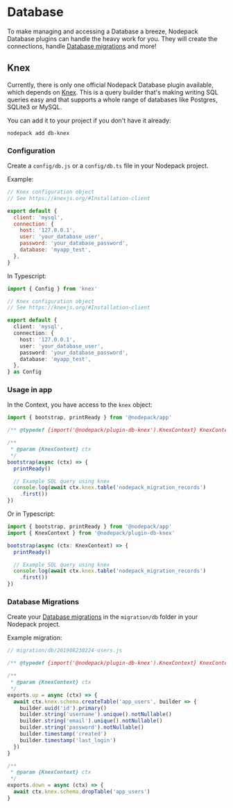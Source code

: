 # Database

To make managing and accessing a Database a breeze, Nodepack Database plugins can handle the heavy work for you. They will create the connections, handle [Database migrations](./db-migrations.md) and more!

## Knex

Currently, there is only one official Nodepack Database plugin available, which depends on [Knex](https://knexjs.org). This is a query builder that's making writing SQL queries easy and that supports a whole range of databases like Postgres, SQLite3 or MySQL.

You can add it to your project if you don't have it already:

```
nodepack add db-knex
```

### Configuration

Create a `config/db.js` or a `config/db.ts` file in your Nodepack project.

Example:

```js
// Knex configuration object
// See https://knexjs.org/#Installation-client

export default {
  client: 'mysql',
  connection: {
    host: '127.0.0.1',
    user: 'your_database_user',
    password: 'your_database_password',
    database: 'myapp_test',
  },
}
```

In Typescript:

```ts
import { Config } from 'knex'

// Knex configuration object
// See https://knexjs.org/#Installation-client

export default {
  client: 'mysql',
  connection: {
    host: '127.0.0.1',
    user: 'your_database_user',
    password: 'your_database_password',
    database: 'myapp_test',
  },
} as Config
```

### Usage in app

In the Context, you have access to the `knex` object:

```ts
import { bootstrap, printReady } from '@nodepack/app'

/** @typedef {import('@nodepack/plugin-db-knex').KnexContext} KnexContext */

/**
 * @param {KnexContext} ctx
 */
bootstrap(async (ctx) => {
  printReady()

  // Example SQL query using knex
  console.log(await ctx.knex.table('nodepack_migration_records')
    .first())
})
```

Or in Typescript:

```ts
import { bootstrap, printReady } from '@nodepack/app'
import { KnexContext } from '@nodepack/plugin-db-knex'

bootstrap(async (ctx: KnexContext) => {
  printReady()

  // Example SQL query using knex
  console.log(await ctx.knex.table('nodepack_migration_records')
    .first())
})
```

### Database Migrations

Create your [Database migrations](./db-migrations.md) in the `migration/db` folder in your Nodepack project.

Example migration:

```js
// migration/db/201908230224-users.js

/** @typedef {import('@nodepack/plugin-db-knex').KnexContext} KnexContext */

/**
 * @param {KnexContext} ctx
 */
exports.up = async (ctx) => {
  await ctx.knex.schema.createTable('app_users', builder => {
    builder.uuid('id').primary()
    builder.string('username').unique().notNullable()
    builder.string('email').unique().notNullable()
    builder.string('password').notNullable()
    builder.timestamp('created')
    builder.timestamp('last_login')
  })
}

/**
 * @param {KnexContext} ctx
 */
exports.down = async (ctx) => {
  await ctx.knex.schema.dropTable('app_users')
}
```

